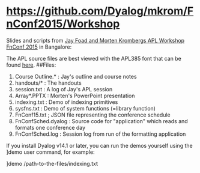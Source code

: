 https://github.com/Dyalog/mkrom/FnConf2015/Workshop
==================================================

Slides and scripts from [Jay Foad and Morten Krombergs APL Workshop FnConf 2015](http://confengine.com/functional-conf-2015/proposal/1155/array-oriented-functional-programming-with-dyalog) in Bangalore:

The APL source files are best viewed with the APL385 font that can be found [here](http://www.dyalog.com/apl-font-keyboard.htm).
##Files:
1. Course Outline.*     : Jay's outline and course notes
2. handouts/*           : The handouts
3. session.txt          : A log of Jay's APL session
4. Array*.PPTX          : Morten's PowerPoint presentation 
5. indexing.txt         : Demo of indexing primitives
6. sysfns.txt           : Demo of system functions (=library function)
7. FnConf15.txt         ; JSON file representing the conference schedule
8. FnConfSched.dyalog   : Source code for "application" which reads and formats one conference day
9. FnConfSched.log      : Session log from run of the formatting application

If you install Dyalog v14.1 or later, you can run the demos yourself using the ]demo user command, for example:

]demo /path-to-the-files/indexing.txt

